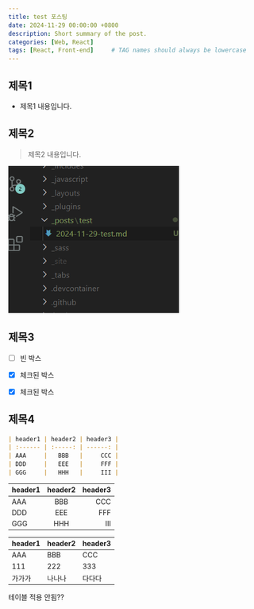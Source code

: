 ```yaml
---
title: test 포스팅
date: 2024-11-29 00:00:00 +0800
description: Short summary of the post.
categories: [Web, React]
tags: [React, Front-end]     # TAG names should always be lowercase
---
```


## 제목1
- 제목1 내용입니다.



## 제목2
> 제목2 내용입니다.


![alt text](/assets/img/test/image.png)


## 제목3
- [ ] 빈 박스
- [x] 체크된 박스
- [X] 체크된 박스


## 제목4
```markdown
| header1 | header2 | header3 |
| :------ | :-----: | ------: |
| AAA     |   BBB   |     CCC |
| DDD     |   EEE   |     FFF |
| GGG     |   HHH   |     III |

```

| header1 | header2 | header3 |
| :------ | :-----: | ------: |
| AAA     |   BBB   |     CCC |
| DDD     |   EEE   |     FFF |
| GGG     |   HHH   |     III |


| header1 | header2 | header3 |
| ------- | ------- | ------- |
| AAA     | BBB     | CCC     |
| 111     | 222     | 333     |
| 가가가  | 나나나  | 다다다  |

테이블 적용 안됨??